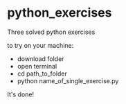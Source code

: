 # python_exercises
Three solved python exercises 

to try on your machine:
- download folder
- open terminal
- cd path_to_folder
- python name_of_single_exercise.py 

It's done!
